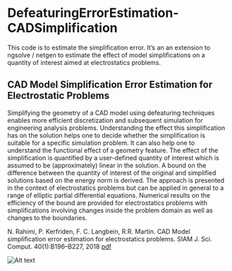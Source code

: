 # DefeaturingErrorEstimation-CADSimplification
This code is to estimate the simplification error. It’s an an extension to ngsolve / netgen to estimate the effect of model simplifications on a quantity of interest aimed at electrostatics problems.

## CAD Model Simplification Error Estimation for Electrostatic Problems
Simplifying the geometry of a CAD model using defeaturing techniques enables more efficient discretization and subsequent simulation for engineering analysis problems. Understanding the effect this simplification has on the solution helps one to decide whether the simplification is suitable for a specific simulation problem. It can also help one to understand the functional effect of a geometry feature. The effect of the simplification is quantified by a user-defined quantity of interest which is assumed to be (approximately) linear in the solution. A bound on the difference between the quantity of interest of the original and simplified solutions based on the energy norm is derived. The approach is presented in the context of electrostatics problems but can be applied in general to a range of elliptic partial differential equations. Numerical results on the efficiency of the bound are provided for electrostatics problems with simplifications involving changes inside the problem domain as well as changes to the boundaries.

N. Rahimi, P. Kerfriden, F. C. Langbein, R.R. Martin. CAD Model simplification error estimation for electrostatics problems. SIAM J. Sci. Comput. 40(1):B196–B227, 2018 [pdf](https://epubs.siam.org/doi/10.1137/16M1078641)

![Alt text](/Users/navidrahimi/Downloads/SimpErrES-4.25.png?raw=true "Title")
